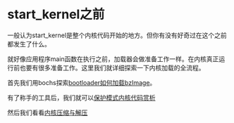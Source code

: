 # start_kernel之前

一般认为start_kernel是整个内核代码开始的地方。但你有没有好奇过在这个之前都发生了什么。

就好像应用程序main函数在执行之前，加载器会做准备工作一样。在内核真正运行前也要有很多准备工作。这里我们就详细探索一下内核加载的全流程。

首先我们用bochs探索[bootloader如何加载bzImage][2]。

有了称手的工具后，我们就可以[保护模式内核代码赏析][3]

然后我们看看[内核压缩与解压][4]

[2]: /load_kernel/02_how_bzImage_loaded.md
[3]: /load_kernel/03_analysis_protected_kernel.md
[4]: /load_kernel/04_compress_decompress_kernel.md